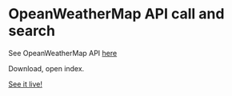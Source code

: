 OpeanWeatherMap API call and search
======

See OpeanWeatherMap API [here](https://openweathermap.org/api
)

Download, open index.

[See it live!](http://www.zacharyneumann.com/weather)
